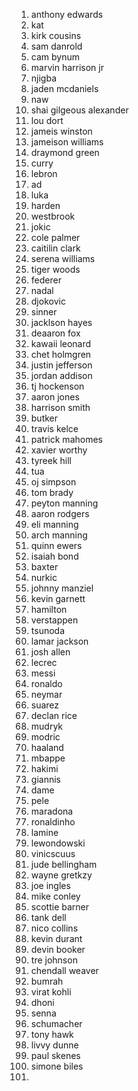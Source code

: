 1. anthony edwards
2. kat
3. kirk cousins
4. sam danrold
5. cam bynum
6. marvin harrison jr
7. njigba
8. jaden mcdaniels
9. naw
10. shai gilgeous alexander
11. lou dort
12. jameis winston
13. jameison williams
14. draymond green
15. curry
16. lebron 
17. ad
18. luka
19. harden
20. westbrook
21. jokic
22. cole palmer
23. caitilin clark
24. serena williams
25. tiger woods
26. federer
27. nadal
28. djokovic
29. sinner
30. jacklson hayes
31. deaaron fox
32.  kawaii leonard
33. chet holmgren
34. justin jefferson
35. jordan addison
36. tj hockenson
37. aaron jones
38. harrison smith
39. butker
40. travis kelce
41. patrick mahomes
42. xavier worthy
43. tyreek hill
44. tua
45. oj simpson
46. tom brady
47. peyton manning
48. aaron rodgers
49. eli manning
50. arch manning
51. quinn ewers
52. isaiah bond
53. baxter
54. nurkic
55. johnny manziel
56. kevin garnett
57. hamilton
58. verstappen
59. tsunoda
60. lamar jackson
61. josh allen
62. lecrec
63. messi
64. ronaldo
65. neymar
66. suarez
67. declan rice
68. mudryk
69. modric
70. haaland
71. mbappe
72. hakimi
73. giannis
74. dame
75. pele
76. maradona
77. ronaldinho
78. lamine
79. lewondowski
80. vinicscuus
81. jude bellingham
82. wayne gretkzy
83. joe ingles
84. mike conley
85. scottie barner
86. tank dell
87. nico collins
88. kevin durant
89. devin booker
90. tre johnson
91. chendall weaver
92. bumrah
93. virat kohli
94. dhoni
95. senna
96. schumacher
97. tony hawk
98. livvy dunne
99. paul skenes
100. simone biles
101. 
